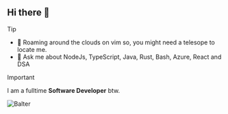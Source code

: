 ## Hi there 👋

> [!tip]
> - 🔭 Roaming around the clouds on vim so, you might need a telesope to locate me.
> - 💬 Ask me about NodeJs, TypeScript, Java, Rust, Bash, Azure, React and DSA

> [!important]
> I am a fulltime __Software Developer__ btw.

![Balter](https://i.pinimg.com/originals/a6/48/5b/a6485b21036162120ee2757e5fc0216f.jpg "GOAT")
